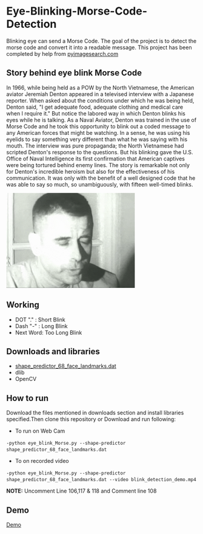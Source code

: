 # Eye-Blinking-Morse-Code-Detection
Blinking eye can send a Morse Code. The goal of the project is to detect the morse code and convert it into a readable message.
This project has been completed by help from [pyimagesearch.com](https://www.pyimagesearch.com/2017/04/24/eye-blink-detection-opencv-python-dlib/)

## Story behind eye blink Morse Code
In 1966, while being held as a POW by the North Vietnamese, the American aviator Jeremiah Denton appeared in a televised interview with a Japanese reporter. When asked about the conditions under which he was being held, Denton said, "I get adequate food, adequate clothing and medical care when I require it." But notice the labored way in which Denton blinks his eyes while he is talking. As a Naval Aviator, Denton was trained in the use of Morse Code and he took this opportunity to blink out a coded message to any American forces that might be watching. In a sense, he was using his eyelids to say something very different than what he was saying with his mouth.
The interview was pure propaganda; the North Vietnamese had scripted Denton's response to the questions. But his blinking gave the U.S. Office of Naval Intelligence its first confirmation that American captives were being tortured behind enemy lines. The story is remarkable not only for Denton's incredible heroism but also for the effectiveness of his communication. It was only with the benefit of a well designed code that he was able to say so much, so unambiguously, with fifteen well-timed blinks.

![Admiral](https://github.com/Rohit9403/Eye-Blinking-Morse-Code-Detection/blob/master/Admiral.gif)


## Working
- DOT  "." : Short Blink
- Dash "-" : Long Blink
- Next Word: Too Long Blink

## Downloads and libraries
- [shape_predictor_68_face_landmarks.dat](https://www.pyimagesearch.com/2017/04/24/eye-blink-detection-opencv-python-dlib/#download-the-code)
- dlib
- OpenCV

## How to run 
Download the files mentioned in downloads section and install libraries specified.Then clone this repository or Download and run following:
- To run on Web Cam 

`-python eye_blink_Morse.py --shape-predictor shape_predictor_68_face_landmarks.dat`
- To on recorded video 

`-python eye_blink_Morse.py --shape-predictor shape_predictor_68_face_landmarks.dat --video blink_detection_demo.mp4`

**NOTE:** Uncomment Line 106,117 & 118 and Comment line 108

## Demo
[Demo](https://www.youtube.com/watch?v=Vs00hD6b60I)
